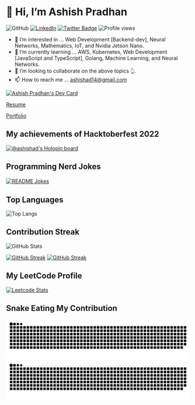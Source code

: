 # 👋 Hi, I’m Ashish Pradhan

![GitHub](https://img.shields.io/badge/dynamic/json?logo=github&label=GitHub+Followers&labelColor=282c34&color=181717&query=%24.data.totalSubs&url=https%3A%2F%2Fapi.spencerwoo.com%2Fsubstats%2F%3Fsource%3Dgithub%26queryKey%3Dashish-ad&longCache=true)
<a href="https://www.linkedin.com/in/ashish14pradhan/" target="_blank"><img src="https://img.shields.io/badge/LinkedIn-%230077B5.svg?&style=flat-square&logo=linkedin&logoColor=white" alt="LinkedIn"></a>
[![Twitter Badge](https://img.shields.io/badge/Twitter-Profile-informational?style=flat&logo=twitter&logoColor=white&color=1CA2F1)](https://twitter.com/Ashish14Pradhan)
![Profile views](https://komarev.com/ghpvc/?username=ashish-ad&color=brightgreen)

- 👀 I’m interested in ... Web Development [Backend-dev], Neural Networks, Mathematics, IoT, and Nvidia Jetson Nano.
- 🌱 I’m currently learning ... AWS, Kubernetes, Web Development [JavaScript and TypeScript], Golang, Machine Learning, and Neural Networks.
- 💞️ I’m looking to collaborate on the above topics 👆.
- 📫 How to reach me ... ashishad14@gmail.com

<a href="https://app.daily.dev/ashishad"><img src="https://api.daily.dev/devcards/v2/kSs1l90S1bsVsdNk4TZS9.png?type=wide&r=het" width="652" alt="Ashish Pradhan's Dev Card"/></a>

[Resume](https://docs.google.com/document/d/1k2diVQGIbUoK4Q7F3ghRxaSYhPiXOOif/edit?usp=sharing&ouid=110484841261256000877&rtpof=true&sd=true)

[Portfolio](https://ashish-ad.github.io/)

## My achievements of Hacktoberfest 2022
[![@ashishad's Holopin board](https://holopin.me/ashishad)](https://holopin.io/@ashishad)

## Programming Nerd Jokes
<a href="https://readme-jokes.vercel.app"><img align="center" src="https://readme-jokes.vercel.app/api" alt="README Jokes"></a>

## Top Languages
![Top Langs](https://github-readme-stats.vercel.app/api/top-langs/?username=ashish-ad&layout=compact#gh-light-mode-only)

## Contribution Streak
<img src="https://github-readme-stats.vercel.app/api?username=ashish-ad&include_all_commits=true&count_private=true&show_icons=true&line_height=20&theme=transparent" alt="GitHub Stats"/>

[![GitHub Streak](https://streak-stats.demolab.com/?user=ashish-ad&theme=burnt-neon)](https://git.io/streak-stats#gh-dark-mode-only)
[![GitHub Streak](https://streak-stats.demolab.com/?user=ashish-ad&theme=blood)](https://git.io/streak-stats#gh-light-mode-only)

## My LeetCode Profile
[![Leetcode Stats](https://leetcard.jacoblin.cool/ashishad14)](https://github.com/ashish-ad/github-readme)

## Snake Eating My Contribution
![GitHub Snake Light](https://github.com/ashish-ad/ashish-ad/blob/output/github-snake.svg#gh-light-mode-only)
![GitHub Snake dark](https://github.com/ashish-ad/ashish-ad/blob/output/github-snake-dark.svg#gh-dark-mode-only)
